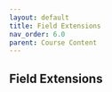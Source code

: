 ```yaml
---
layout: default
title: Field Extensions
nav_order: 6.0
parent: Course Content
---
```


## Field Extensions